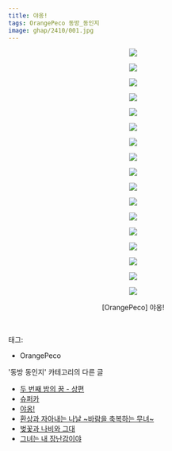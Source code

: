 ```yaml
---
title: 야옹!
tags: OrangePeco 동방_동인지
image: ghap/2410/001.jpg
---
```

<div class="article">
<p style="text-align: center; clear: none; float: none;"><img src="{{ site.nasurl }}/ghap/2410/001.jpg"/></p>
<p style="text-align: center; clear: none; float: none;"><img src="{{ site.nasurl }}/ghap/2410/002.jpg"/></p>
<p style="text-align: center; clear: none; float: none;"><img src="{{ site.nasurl }}/ghap/2410/003.jpg"/></p>
<p style="text-align: center; clear: none; float: none;"><img src="{{ site.nasurl }}/ghap/2410/004.jpg"/></p>
<p style="text-align: center; clear: none; float: none;"><img src="{{ site.nasurl }}/ghap/2410/005.jpg"/></p>
<p style="text-align: center; clear: none; float: none;"><img src="{{ site.nasurl }}/ghap/2410/006.jpg"/></p>
<p style="text-align: center; clear: none; float: none;"><img src="{{ site.nasurl }}/ghap/2410/007.jpg"/></p>
<p style="text-align: center; clear: none; float: none;"><img src="{{ site.nasurl }}/ghap/2410/008.jpg"/></p>
<p style="text-align: center; clear: none; float: none;"><img src="{{ site.nasurl }}/ghap/2410/009.jpg"/></p>
<p style="text-align: center; clear: none; float: none;"><img src="{{ site.nasurl }}/ghap/2410/010.jpg"/></p>
<p style="text-align: center; clear: none; float: none;"><img src="{{ site.nasurl }}/ghap/2410/011.jpg"/></p>
<p style="text-align: center; clear: none; float: none;"><img src="{{ site.nasurl }}/ghap/2410/012.jpg"/></p>
<p style="text-align: center; clear: none; float: none;"><img src="{{ site.nasurl }}/ghap/2410/013.jpg"/></p>
<p style="text-align: center; clear: none; float: none;"><img src="{{ site.nasurl }}/ghap/2410/014.jpg"/></p>
<p style="text-align: center; clear: none; float: none;"><img src="{{ site.nasurl }}/ghap/2410/015.jpg"/></p>
<p style="text-align: center; clear: none; float: none;"><img src="{{ site.nasurl }}/ghap/2410/016.jpg"/></p>
<p style="text-align: center; clear: none; float: none;"><img src="{{ site.nasurl }}/ghap/2410/017.jpg"/></p>
<p style="text-align: center; clear: none; float: none;">[OrangePeco] 야옹!</p>
<p><br/></p>
</div><div class="tagTrail">
<p>태그: </p>
<ul>
<li>OrangePeco</li>
</ul>
</div><div class="another">
<p>'동방 동인지' 카테고리의 다른 글</p>
<ul>
<li><a href="/2016-09-30-ghap_2412">두 번째 밤의 꿈 - 상편</a></li>
<li><a href="/2016-09-30-ghap_2411">슈퍼카</a></li>
<li><a href="/2016-09-30-ghap_2410">야옹!</a></li>
<li><a href="/2016-09-30-ghap_2409">환상과 자아내는 나날 ~바람을 축복하는 무녀~</a></li>
<li><a href="/2016-09-30-ghap_2408">벚꽃과 나비와 그대</a></li>
<li><a href="/2016-09-30-ghap_2407">그녀는 내 장난감이야</a></li>
</ul>
</div><div class="cb_module cb_fluid">
<div class="cb_wrt cb_profile">
</div><!-- commentList close -->
</div>
